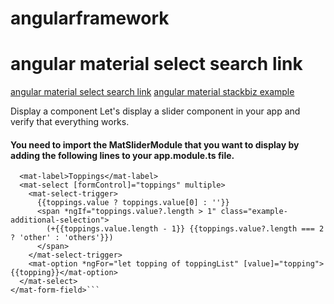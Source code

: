 # angularframework
# angular material select search link
[angular material select search link](https://www.npmjs.com/package/ngx-mat-select-search)
[angular material stackbiz example](https://stackblitz.com/edit/mat-select-search)

Display a component
Let's display a slider component in your app and verify that everything works.

#### You need to import the MatSliderModule that you want to display by adding the following lines to your app.module.ts file.

```<mat-form-field appearance="fill">
  <mat-label>Toppings</mat-label>
  <mat-select [formControl]="toppings" multiple>
    <mat-select-trigger>
      {{toppings.value ? toppings.value[0] : ''}}
      <span *ngIf="toppings.value?.length > 1" class="example-additional-selection">
        (+{{toppings.value.length - 1}} {{toppings.value?.length === 2 ? 'other' : 'others'}})
      </span>
    </mat-select-trigger>
    <mat-option *ngFor="let topping of toppingList" [value]="topping">{{topping}}</mat-option>
  </mat-select>
</mat-form-field>```
